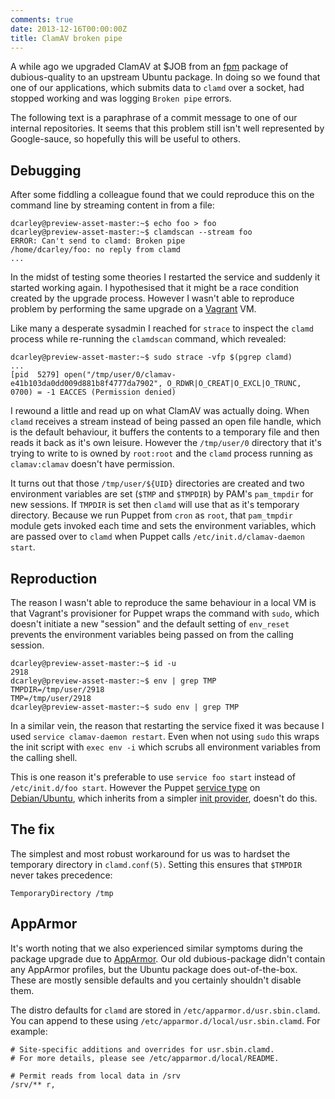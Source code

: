 ```yaml
---
comments: true
date: 2013-12-16T00:00:00Z
title: ClamAV broken pipe
---
```


A while ago we upgraded ClamAV at $JOB from an [fpm][fpm] package of
dubious-quality to an upstream Ubuntu package. In doing so we found that one
of our applications, which submits data to `clamd` over a socket, had
stopped working and was logging `Broken pipe` errors.

The following text is a paraphrase of a commit message to one of our
internal repositories. It seems that this problem still isn't well
represented by Google-sauce, so hopefully this will be useful to others.

[fpm]: https://github.com/jordansissel/fpm

## Debugging

After some fiddling a colleague found that we could reproduce this on the
command line by streaming content in from a file:

    dcarley@preview-asset-master:~$ echo foo > foo
    dcarley@preview-asset-master:~$ clamdscan --stream foo
    ERROR: Can't send to clamd: Broken pipe
    /home/dcarley/foo: no reply from clamd
    ...

In the midst of testing some theories I restarted the service and suddenly
it started working again. I hypothesised that it might be a race condition
created by the upgrade process. However I wasn't able to reproduce problem
by performing the same upgrade on a [Vagrant][vagrant] VM.

[vagrant]: http://www.vagrantup.com/

Like many a desperate sysadmin I reached for `strace` to inspect the `clamd`
process while re-running the `clamdscan` command, which revealed:

    dcarley@preview-asset-master:~$ sudo strace -vfp $(pgrep clamd)
    ...
    [pid  5279] open("/tmp/user/0/clamav-e41b103da0dd009d881b8f4777da7902", O_RDWR|O_CREAT|O_EXCL|O_TRUNC, 0700) = -1 EACCES (Permission denied)

I rewound a little and read up on what ClamAV was actually doing. When
`clamd` receives a stream instead of being passed an open file handle, which
is the default behaviour, it buffers the contents to a temporary file and
then reads it back as it's own leisure. However the `/tmp/user/0` directory
that it's trying to write to is owned by `root:root` and the `clamd` process
running as `clamav:clamav` doesn't have permission.

It turns out that those `/tmp/user/${UID}` directories are created and two
environment variables are set (`$TMP` and `$TMPDIR`) by PAM's `pam_tmpdir`
for new sessions. If `TMPDIR` is set then `clamd` will use that as it's
temporary directory. Because we run Puppet from `cron` as `root`, that
`pam_tmpdir` module gets invoked each time and sets the environment
variables, which are passed over to `clamd` when Puppet calls
`/etc/init.d/clamav-daemon start`.

## Reproduction

The reason I wasn't able to reproduce the same behaviour in a local VM is
that Vagrant's provisioner for Puppet wraps the command with `sudo`, which
doesn't initiate a new "session" and the default setting of `env_reset`
prevents the environment variables being passed on from the calling session.

    dcarley@preview-asset-master:~$ id -u
    2918
    dcarley@preview-asset-master:~$ env | grep TMP
    TMPDIR=/tmp/user/2918
    TMP=/tmp/user/2918
    dcarley@preview-asset-master:~$ sudo env | grep TMP

In a similar vein, the reason that restarting the service fixed it was
because I used `service clamav-daemon restart`. Even when not using `sudo`
this wraps the init script with `exec env -i` which scrubs all environment
variables from the calling shell.

This is one reason it's preferable to use `service foo start` instead of
`/etc/init.d/foo start`. However the Puppet [service type][service-type] on
[Debian/Ubuntu][provider-deb], which inherits from a simpler
[init provider][provider-init], doesn't do this.

[service-type]: http://docs.puppetlabs.com/references/3.stable/type.html#service
[provider-deb]: https://github.com/puppetlabs/puppet/blob/3.3.2/lib/puppet/provider/service/debian.rb#L3
[provider-init]: https://github.com/puppetlabs/puppet/blob/3.3.2/lib/puppet/provider/service/init.rb#L14-15

## The fix

The simplest and most robust workaround for us was to hardset the temporary
directory in `clamd.conf(5)`. Setting this ensures that `$TMPDIR` never
takes precedence:

    TemporaryDirectory /tmp

## AppArmor

It's worth noting that we also experienced similar symptoms during the
package upgrade due to [AppArmor][apparmor]. Our old dubious-package didn't
contain any AppArmor profiles, but the Ubuntu package does out-of-the-box.
These are mostly sensible defaults and you certainly shouldn't disable them.

[apparmor]: http://en.wikipedia.org/wiki/AppArmor

The distro defaults for `clamd` are stored in
`/etc/apparmor.d/usr.sbin.clamd`. You can append to these using
`/etc/apparmor.d/local/usr.sbin.clamd`. For example:

    # Site-specific additions and overrides for usr.sbin.clamd.
    # For more details, please see /etc/apparmor.d/local/README.

    # Permit reads from local data in /srv
    /srv/** r,
